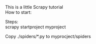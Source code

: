 This is a little Scrapy tutorial<br>
How to start:

Steps:<br>
scrapy startproject myproject

Copy ./spiders/*.py to myprocject/spiders